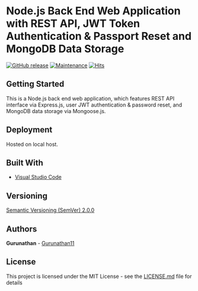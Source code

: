 # Node.js Back End Web Application with REST API, JWT Token Authentication & Passport Reset and MongoDB Data Storage

[![GitHub release](https://img.shields.io/github/release/jerrychong25/node-express-mongo-nodemailer-password-reset-jwt.svg)](https://gitHub.com/jerrychong25/node-express-mongo-nodemailer-password-reset-jwt/releases/)
[![Maintenance](https://img.shields.io/badge/Maintained%3F-yes-green.svg)](https://github.com/jerrychong25/node-express-mongo-nodemailer-password-reset-jwt/graphs/commit-activity)
[![Hits](https://hits.seeyoufarm.com/api/count/incr/badge.svg?url=https%3A%2F%2Fgithub.com%2Fjerrychong25%2Fnode-express-mongo-nodemailer-password-reset-jwt&count_bg=%2379C83D&title_bg=%23555555&icon=&icon_color=%23E7E7E7&title=hits&edge_flat=false)](https://hits.seeyoufarm.com)

## Getting Started

This is a Node.js back end web application, which features REST API interface via Express.js, user JWT authentication & password reset, and MongoDB data storage via Mongoose.js.

## Deployment

Hosted on local host.

## Built With

* [Visual Studio Code](https://code.visualstudio.com/)

## Versioning

[Semantic Versioning (SemVer) 2.0.0](http://semver.org/)

## Authors

**Gurunathan** - [Gurunathan11](https://github.com/Gurunathan11)

## License

This project is licensed under the MIT License - see the [LICENSE.md](LICENSE.md) file for details
